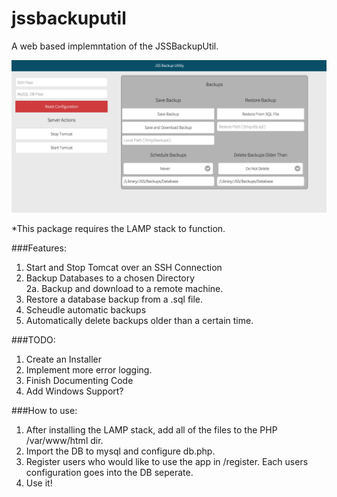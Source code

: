 # jssbackuputil
A web based implemntation of the JSSBackupUtil. <br />

![alt text](screen.png "Screenshot of the Interface")

*This package requires the LAMP stack to function. <br />

###Features: <br />
1. Start and Stop Tomcat over an SSH Connection <br />
2. Backup Databases to a chosen Directory <br />
2a. Backup and download to a remote machine.  <br />
3. Restore a database backup from a .sql file.  <br />
4. Scheudle automatic backups <br />
5. Automatically delete backups older than a certain time. <br />

###TODO:<br />
1. Create an Installer<br />
2. Implement more error logging. <br />
3. Finish Documenting Code<br />
4. Add Windows Support? <br />

###How to use: <br />
1. After installing the LAMP stack, add all of the files to the PHP /var/www/html dir.<br />
2. Import the DB to mysql and configure db.php. <br />
3. Register users who would like to use the app in /register. Each users configuration goes into the DB seperate.<br />
4. Use it! 
